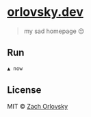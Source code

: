 # [orlovsky.dev](https://orlovsky.dev)
> my sad homepage :pensive:

## Run

```bash
▲ now
```

## License

MIT © [Zach Orlovsky](https://orlovsky.dev)
